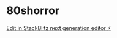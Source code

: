 # 80shorror

[Edit in StackBlitz next generation editor ⚡️](https://stackblitz.com/~/github.com/crow34/80shorror)